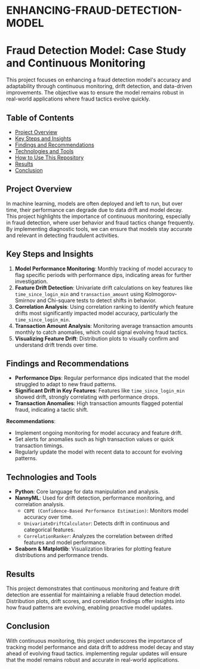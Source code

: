 # ENHANCING-FRAUD-DETECTION-MODEL

# Fraud Detection Model: Case Study and Continuous Monitoring

This project focuses on enhancing a fraud detection model's accuracy and adaptability through continuous monitoring, drift detection, and data-driven improvements. The objective was to ensure the model remains robust in real-world applications where fraud tactics evolve quickly.

## Table of Contents
- [Project Overview](#project-overview)
- [Key Steps and Insights](#key-steps-and-insights)
- [Findings and Recommendations](#findings-and-recommendations)
- [Technologies and Tools](#technologies-and-tools)
- [How to Use This Repository](#how-to-use-this-repository)
- [Results](#results)
- [Conclusion](#conclusion)

## Project Overview
In machine learning, models are often deployed and left to run, but over time, their performance can degrade due to data drift and model decay. This project highlights the importance of continuous monitoring, especially in fraud detection, where user behavior and fraud tactics change frequently. By implementing diagnostic tools, we can ensure that models stay accurate and relevant in detecting fraudulent activities.

## Key Steps and Insights
1. **Model Performance Monitoring**: Monthly tracking of model accuracy to flag specific periods with performance dips, indicating areas for further investigation.
2. **Feature Drift Detection**: Univariate drift calculations on key features like `time_since_login_min` and `transaction_amount` using Kolmogorov-Smirnov and Chi-square tests to detect shifts in behavior.
3. **Correlation Analysis**: Using correlation ranking to identify which feature drifts most significantly impacted model accuracy, particularly the `time_since_login_min`.
4. **Transaction Amount Analysis**: Monitoring average transaction amounts monthly to catch anomalies, which could signal evolving fraud tactics.
5. **Visualizing Feature Drift**: Distribution plots to visually confirm and understand drift trends over time.

## Findings and Recommendations
- **Performance Dips**: Regular performance dips indicated that the model struggled to adapt to new fraud patterns.
- **Significant Drift in Key Features**: Features like `time_since_login_min` showed drift, strongly correlating with performance drops.
- **Transaction Anomalies**: High transaction amounts flagged potential fraud, indicating a tactic shift.

**Recommendations**:
- Implement ongoing monitoring for model accuracy and feature drift.
- Set alerts for anomalies such as high transaction values or quick transaction timings.
- Regularly update the model with recent data to account for evolving patterns.

## Technologies and Tools
- **Python**: Core language for data manipulation and analysis.
- **NannyML**: Used for drift detection, performance monitoring, and correlation analysis.
  - `CBPE (Confidence-Based Performance Estimation)`: Monitors model accuracy over time.
  - `UnivariateDriftCalculator`: Detects drift in continuous and categorical features.
  - `CorrelationRanker`: Analyzes the correlation between drifted features and model performance.
- **Seaborn & Matplotlib**: Visualization libraries for plotting feature distributions and performance trends.

## Results
This project demonstrates that continuous monitoring and feature drift detection are essential for maintaining a reliable fraud detection model. Distribution plots, drift scores, and correlation findings offer insights into how fraud patterns are evolving, enabling proactive model updates.

## Conclusion
With continuous monitoring, this project underscores the importance of tracking model performance and data drift to address model decay and stay ahead of evolving fraud tactics. implementing regular updates will ensure that the model remains robust and accurate in real-world applications.


 
